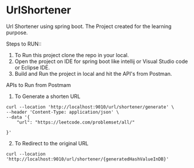 # UrlShortener
Url Shortener using spring boot.
The Project created for the learning purpose.

Steps to RUN::
1. To Run this project clone the repo in your local.
2. Open the project on IDE for spring boot like intellij or Visual Studio code or Eclipse IDE.
3. Build and Run the project in local and hit the API's from Postman.


APIs to Run from Postmam
1. To Generate a shorten URL
```
curl --location 'http://localhost:9010/url/shortener/generate' \
--header 'Content-Type: application/json' \
--data '{
    "url": "https://leetcode.com/problemset/all/"
    
}'
```
2. To Redirect to the original URL
```
curl --location 'http://localhost:9010/url/shortener/{generatedHashValueInDB}'
``` 
